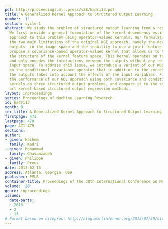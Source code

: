 ```yaml
---
pdf: http://proceedings.mlr.press/v28/kadri13.pdf
title: A Generalized Kernel Approach to Structured Output Learning
number: '1'
section: cycle-1
abstract: We study the problem of structured output learning from a regression perspective.
  We first provide a general formulation of the kernel dependency estimation (KDE)
  approach to this problem using operator-valued kernels. Our formulation overcomes
  the two main limitations of the original KDE approach, namely the decoupling between
  outputs  in the image space and the inability to use a joint feature space. We then
  propose a covariance-based operator-valued kernel that allows us to take into account
  the structure of the kernel feature space. This kernel operates on the output space
  and only encodes the interactions between the outputs without any reference to the
  input space. To address this issue, we introduce a variant of our KDE method based
  on the conditional covariance operator that in addition to the correlation between
  the outputs takes into account the effects of the input variables. Finally, we evaluate
  the performance of our KDE approach using both covariance and conditional covariance
  kernels on three structured output problems, and compare it to the state-of-the
  art kernel-based structured output regression methods.
layout: inproceedings
series: Proceedings of Machine Learning Research
id: kadri13
month: 0
tex_title: A Generalized Kernel Approach to Structured Output Learning
firstpage: 471
lastpage: 479
page: 471-479
sections: 
author:
- given: Hachem
  family: Kadri
- given: Mohammad
  family: Ghavamzadeh
- given: Philippe
  family: Preux
date: 2013-02-13
address: Atlanta, Georgia, USA
publisher: PMLR
container-title: Proceedings of the 30th International Conference on Machine Learning
volume: '28'
genre: inproceedings
issued:
  date-parts:
  - 2013
  - 2
  - 13
# Format based on citeproc: http://blog.martinfenner.org/2013/07/30/citeproc-yaml-for-bibliographies/
---
```

